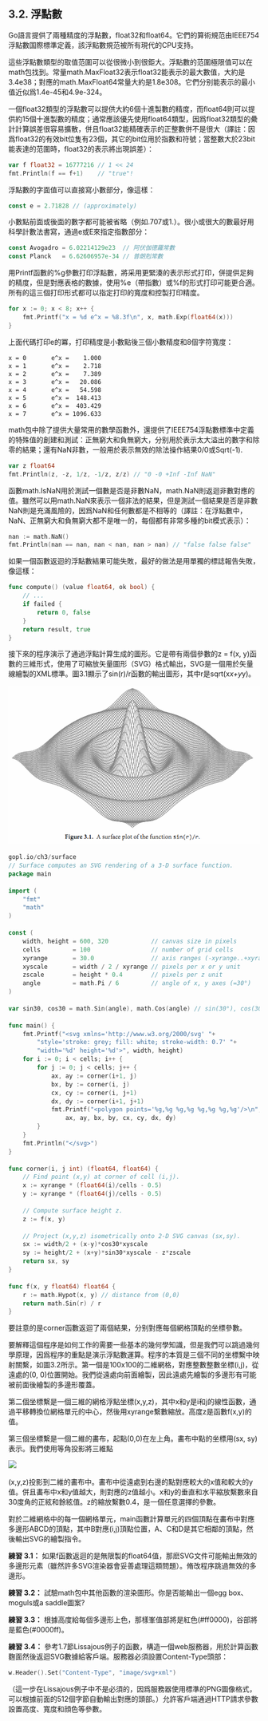 ## 3.2. 浮點數

Go語言提供了兩種精度的浮點數，float32和float64。它們的算術規范由IEEE754浮點數国際標準定義，該浮點數規范被所有現代的CPU支持。

這些浮點數類型的取值范圍可以從很微小到很鉅大。浮點數的范圍極限值可以在math包找到。常量math.MaxFloat32表示float32能表示的最大數值，大約是 3.4e38；對應的math.MaxFloat64常量大約是1.8e308。它們分别能表示的最小值近似爲1.4e-45和4.9e-324。

一個float32類型的浮點數可以提供大約6個十進製數的精度，而float64則可以提供約15個十進製數的精度；通常應該優先使用float64類型，因爲float32類型的纍計計算誤差很容易擴散，併且float32能精確表示的正整數併不是很大（譯註：因爲float32的有效bit位隻有23個，其它的bit位用於指數和符號；當整數大於23bit能表達的范圍時，float32的表示將出現誤差）：

```Go
var f float32 = 16777216 // 1 << 24
fmt.Println(f == f+1)    // "true"!
```

浮點數的字面值可以直接寫小數部分，像這樣：

```Go
const e = 2.71828 // (approximately)
```

小數點前面或後面的數字都可能被省略（例如.707或1.）。很小或很大的數最好用科學計數法書寫，通過e或E來指定指數部分：

```Go
const Avogadro = 6.02214129e23  // 阿伏伽德羅常數
const Planck   = 6.62606957e-34 // 普朗剋常數
```

用Printf函數的%g參數打印浮點數，將采用更緊湊的表示形式打印，併提供足夠的精度，但是對應表格的數據，使用%e（帶指數）或%f的形式打印可能更合適。所有的這三個打印形式都可以指定打印的寬度和控製打印精度。

```Go
for x := 0; x < 8; x++ {
	fmt.Printf("x = %d e^x = %8.3f\n", x, math.Exp(float64(x)))
}
```

上面代碼打印e的冪，打印精度是小數點後三個小數精度和8個字符寬度：

```
x = 0       e^x =    1.000
x = 1       e^x =    2.718
x = 2       e^x =    7.389
x = 3       e^x =   20.086
x = 4       e^x =   54.598
x = 5       e^x =  148.413
x = 6       e^x =  403.429
x = 7       e^x = 1096.633
```

math包中除了提供大量常用的數學函數外，還提供了IEEE754浮點數標準中定義的特殊值的創建和測試：正無窮大和負無窮大，分别用於表示太大溢出的數字和除零的結果；還有NaN非數，一般用於表示無效的除法操作結果0/0或Sqrt(-1).

```Go
var z float64
fmt.Println(z, -z, 1/z, -1/z, z/z) // "0 -0 +Inf -Inf NaN"
```

函數math.IsNaN用於測試一個數是否是非數NaN，math.NaN則返迴非數對應的值。雖然可以用math.NaN來表示一個非法的結果，但是測試一個結果是否是非數NaN則是充滿風險的，因爲NaN和任何數都是不相等的（譯註：在浮點數中，NaN、正無窮大和負無窮大都不是唯一的，每個都有非常多種的bit模式表示）：

```Go
nan := math.NaN()
fmt.Println(nan == nan, nan < nan, nan > nan) // "false false false"
```

如果一個函數返迴的浮點數結果可能失敗，最好的做法是用單獨的標誌報告失敗，像這樣：

```Go
func compute() (value float64, ok bool) {
	// ...
	if failed {
		return 0, false
	}
	return result, true
}
```

接下來的程序演示了通過浮點計算生成的圖形。它是帶有兩個參數的z = f(x, y)函數的三維形式，使用了可縮放矢量圖形（SVG）格式輸出，SVG是一個用於矢量線繪製的XML標準。圖3.1顯示了sin(r)/r函數的輸出圖形，其中r是sqrt(x*x+y*y)。

![](../images/ch3-01.png)


```Go
gopl.io/ch3/surface
// Surface computes an SVG rendering of a 3-D surface function.
package main

import (
	"fmt"
	"math"
)

const (
	width, height = 600, 320            // canvas size in pixels
	cells         = 100                 // number of grid cells
	xyrange       = 30.0                // axis ranges (-xyrange..+xyrange)
	xyscale       = width / 2 / xyrange // pixels per x or y unit
	zscale        = height * 0.4        // pixels per z unit
	angle         = math.Pi / 6         // angle of x, y axes (=30°)
)

var sin30, cos30 = math.Sin(angle), math.Cos(angle) // sin(30°), cos(30°)

func main() {
	fmt.Printf("<svg xmlns='http://www.w3.org/2000/svg' "+
		"style='stroke: grey; fill: white; stroke-width: 0.7' "+
		"width='%d' height='%d'>", width, height)
	for i := 0; i < cells; i++ {
		for j := 0; j < cells; j++ {
			ax, ay := corner(i+1, j)
			bx, by := corner(i, j)
			cx, cy := corner(i, j+1)
			dx, dy := corner(i+1, j+1)
			fmt.Printf("<polygon points='%g,%g %g,%g %g,%g %g,%g'/>\n",
				ax, ay, bx, by, cx, cy, dx, dy)
		}
	}
	fmt.Println("</svg>")
}

func corner(i, j int) (float64, float64) {
	// Find point (x,y) at corner of cell (i,j).
	x := xyrange * (float64(i)/cells - 0.5)
	y := xyrange * (float64(j)/cells - 0.5)

	// Compute surface height z.
	z := f(x, y)

	// Project (x,y,z) isometrically onto 2-D SVG canvas (sx,sy).
	sx := width/2 + (x-y)*cos30*xyscale
	sy := height/2 + (x+y)*sin30*xyscale - z*zscale
	return sx, sy
}

func f(x, y float64) float64 {
	r := math.Hypot(x, y) // distance from (0,0)
	return math.Sin(r) / r
}
```

要註意的是corner函數返迴了兩個結果，分别對應每個網格頂點的坐標參數。

要解釋這個程序是如何工作的需要一些基本的幾何學知識，但是我們可以跳過幾何學原理，因爲程序的重點是演示浮點數運算。程序的本質是三個不同的坐標繫中映射關繫，如圖3.2所示。第一個是100x100的二維網格，對應整數整數坐標(i,j)，從遠處的(0, 0)位置開始。我們從遠處向前面繪製，因此遠處先繪製的多邊形有可能被前面後繪製的多邊形覆蓋。

第二個坐標繫是一個三維的網格浮點坐標(x,y,z)，其中x和y是i和j的線性函數，通過平移轉換位網格單元的中心，然後用xyrange繫數縮放。高度z是函數f(x,y)的值。

第三個坐標繫是一個二維的畵布，起點(0,0)在左上角。畵布中點的坐標用(sx, sy)表示。我們使用等角投影將三維點

![](../images/ch3-02.png)

(x,y,z)投影到二維的畵布中。畵布中從遠處到右邊的點對應較大的x值和較大的y值。併且畵布中x和y值越大，則對應的z值越小。x和y的垂直和水平縮放繫數來自30度角的正絃和餘絃值。z的縮放繫數0.4，是一個任意選擇的參數。

對於二維網格中的每一個網格單元，main函數計算單元的四個頂點在畵布中對應多邊形ABCD的頂點，其中B對應(i,j)頂點位置，A、C和D是其它相鄰的頂點，然後輸出SVG的繪製指令。

**練習 3.1：** 如果f函數返迴的是無限製的float64值，那麽SVG文件可能輸出無效的<polygon>多邊形元素（雖然許多SVG渲染器會妥善處理這類問題）。脩改程序跳過無效的多邊形。

**練習 3.2：** 試驗math包中其他函數的渲染圖形。你是否能輸出一個egg box、moguls或a saddle圖案?

**練習 3.3：** 根據高度給每個多邊形上色，那樣峯值部將是紅色(#ff0000)，谷部將是藍色(#0000ff)。

**練習 3.4：** 參考1.7節Lissajous例子的函數，構造一個web服務器，用於計算函數麴面然後返迴SVG數據給客戶端。服務器必須設置Content-Type頭部：

```Go
w.Header().Set("Content-Type", "image/svg+xml")
```

（這一步在Lissajous例子中不是必須的，因爲服務器使用標準的PNG圖像格式，可以根據前面的512個字節自動輸出對應的頭部。）允許客戶端通過HTTP請求參數設置高度、寬度和顔色等參數。


